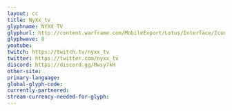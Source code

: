 ```yaml
---
layout: cc
title: NyXx_tv
glyphname: NYXX TV
glyphurl: http://content.warframe.com/MobileExport/Lotus/Interface/Icons/Player/ContentCreators/Nyxxtv.png
glyphwave: 8
youtube: 
twitch: https://twitch.tv/nyxx_tv
twitter: https://twitter.com/nyxx_tv
discord: https://discord.gg/Mwsy7kH
other-site: 
primary-language: 
global-glyph-code: 
currently-partnered: 
stream-currency-needed-for-glyph: 
---
```


